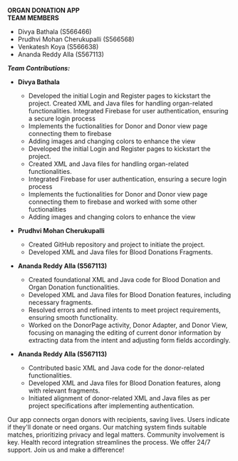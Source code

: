 **ORGAN DONATION APP** <br>
**TEAM MEMBERS**

- Divya Bathala (S566466)
- Prudhvi Mohan Cherukupalli (S566568)
- Venkatesh Koya (S566638)
- Ananda Reddy Alla (S567113)

***Team Contributions:***
- **Divya Bathala**
  - Developed the initial Login and Register pages to kickstart the project. Created XML and Java files for handling organ-related functionalities. Integrated Firebase for user authentication, ensuring a secure login process
  - Implements the fuctionalities for Donor and Donor view page connecting them to firebase
  - Adding images and changing colors to enhance the view
  - Developed the initial Login and Register pages to kickstart the project.
  - Created XML and Java files for handling organ-related functionalities.
  - Integrated Firebase for user authentication, ensuring a secure login process
  - Implements the fuctionalities for Donor and Donor view page connecting them to firebase and worked with some other fuctionalities
  - Adding images and changing colors to enhance the view
   
 - **Prudhvi Mohan Cherukupalli**
    - Created GitHub repository and project to initiate the project.
    - Developed XML and Java files for Blood Donations Fragments.

- **Ananda Reddy Alla (S567113)**
  - Created foundational XML and Java code for Blood Donation and Organ Donation functionalities.
  - Developed XML and Java files for Blood Donation features, including necessary fragments.
  - Resolved errors and refined intents to meet project requirements, ensuring smooth functionality.
  - Worked on the DonorPage activity, Donor Adapter, and Donor View, focusing on managing the editing of current donor information by extracting data from the intent and adjusting form fields accordingly.
 
 - **Ananda Reddy Alla (S567113)**
    - Contributed basic XML and Java code for the donor-related functionalities.
    - Developed XML and Java files for Blood Donation features, along with relevant fragments.
    - Initiated alignment of donor-related XML and Java files as per project specifications after implementing authentication.


   



Our app connects organ donors with recipients, saving lives. Users indicate if they'll donate or need organs. Our matching system finds suitable matches, prioritizing privacy and legal matters. Community involvement is key. Health record integration streamlines the process. We offer 24/7 support. Join us and make a difference!
